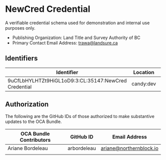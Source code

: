 # NewCred Credential

A verifiable credential schema used for demonstration and internal use purposes only.

- Publishing Organization: Land Title and Survey Authority of BC
- Primary Contact Email Address: trawa@landsure.ca

## Identifiers  

| Identifier                                                                         | Location  | URL                                                   |
| ---------------------------------------------------------------------------------- | --------- | ----------------------------------------------------- |
| 9uCfLbHYLHTZt9HiGL1oD9:3:CL:35147:NewCred Credential | candy:dev | https://candyscan.idlab.org/tx/CANDY_DEV/domain/35206 |

## Authorization

The following are the GitHub IDs of those authorized to make substantive updates to the OCA Bundle.

| OCA Bundle Contributors | GitHub ID  | Email Address                         |
| ----------------------- | ---------- | ------------------------------------- |
| Ariane Bordeleau        | arbordeleau| ariane@northernblock.io               |
|                         |            |                                       |
